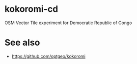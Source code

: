 # kokoromi-cd
OSM Vector Tile experiment for Democratic Republic of Congo

# See also
- https://github.com/optgeo/kokoromi

